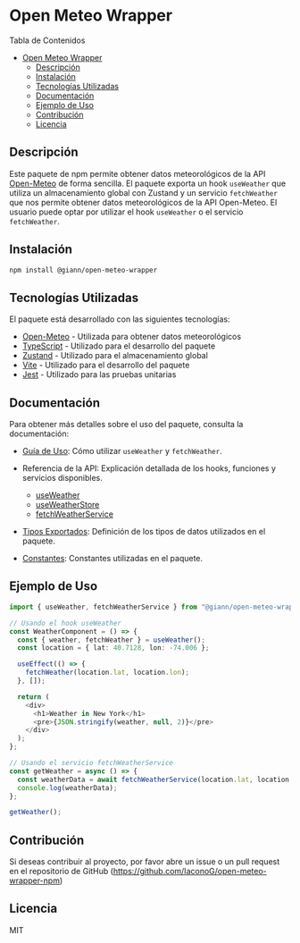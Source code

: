 # Open Meteo Wrapper

Tabla de Contenidos

- [Open Meteo Wrapper](#open-meteo-wrapper)
  - [Descripción](#descripción)
  - [Instalación](#instalación)
  - [Tecnologías Utilizadas](#tecnologías-utilizadas)
  - [Documentación](#documentación)
  - [Ejemplo de Uso](#ejemplo-de-uso)
  - [Contribución](#contribución)
  - [Licencia](#licencia)

## Descripción

Este paquete de npm permite obtener datos meteorológicos de la API [Open-Meteo](https://open-meteo.com) de forma sencilla. El paquete exporta un hook `useWeather` que utiliza un almacenamiento global con Zustand y un servicio `fetchWeather` que nos permite obtener datos meteorológicos de la API Open-Meteo. El usuario puede optar por utilizar el hook `useWeather` o el servicio `fetchWeather`.

## Instalación

```bash
npm install @giann/open-meteo-wrapper
```

## Tecnologías Utilizadas

El paquete está desarrollado con las siguientes tecnologías:

- [Open-Meteo](https://open-meteo.com) - Utilizada para obtener datos meteorológicos
- [TypeScript](https://www.typescriptlang.org/) - Utilizado para el desarrollo del paquete
- [Zustand](https://zustand.surge.sh/) - Utilizado para el almacenamiento global
- [Vite](https://vitejs.dev/) - Utilizado para el desarrollo del paquete
- [Jest](https://jestjs.io/) - Utilizado para las pruebas unitarias

## Documentación

Para obtener más detalles sobre el uso del paquete, consulta la documentación:

- [Guía de Uso](./docs/usage.md): Cómo utilizar `useWeather` y `fetchWeather`.
- Referencia de la API: Explicación detallada de los hooks, funciones y servicios disponibles.

  - [useWeather](./docs/api-reference/useWeather.md)
  - [useWeatherStore](./docs/api-reference/useWeatherStore.md)
  - [fetchWeatherService](./docs/api-reference/fetchWeatherService.md)

- [Tipos Exportados](./docs/types.md): Definición de los tipos de datos utilizados en el paquete.
- [Constantes](./docs/constants.md): Constantes utilizadas en el paquete.

## Ejemplo de Uso

```typescript
import { useWeather, fetchWeatherService } from "@giann/open-meteo-wrapper";

// Usando el hook useWeather
const WeatherComponent = () => {
  const { weather, fetchWeather } = useWeather();
  const location = { lat: 40.7128, lon: -74.006 };

  useEffect(() => {
    fetchWeather(location.lat, location.lon);
  }, []);

  return (
    <div>
      <h1>Weather in New York</h1>
      <pre>{JSON.stringify(weather, null, 2)}</pre>
    </div>
  );
};

// Usando el servicio fetchWeatherService
const getWeather = async () => {
  const weatherData = await fetchWeatherService(location.lat, location.lon);
  console.log(weatherData);
};

getWeather();
```

## Contribución

Si deseas contribuir al proyecto, por favor abre un issue o un pull request en el repositorio de GitHub (https://github.com/IaconoG/open-meteo-wrapper-npm)

## Licencia

MIT
